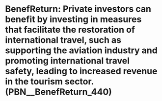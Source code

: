 # BenefReturn: __Private investors can benefit by investing in measures that facilitate the restoration of international travel, such as supporting the aviation industry and promoting international travel safety, leading to increased revenue in the tourism sector.__ (PBN__BenefReturn_440)

